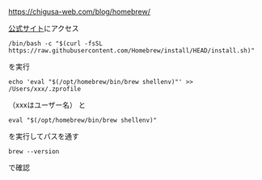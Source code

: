 https://chigusa-web.com/blog/homebrew/

[公式サイト](https://brew.sh/index_ja)にアクセス

```
/bin/bash -c "$(curl -fsSL https://raw.githubusercontent.com/Homebrew/install/HEAD/install.sh)"
```

を実行

```
echo 'eval "$(/opt/homebrew/bin/brew shellenv)"' >> /Users/xxx/.zprofile
```
（xxxはユーザー名）
と
```
eval "$(/opt/homebrew/bin/brew shellenv)"
```
を実行してパスを通す

```
brew --version
```
で確認